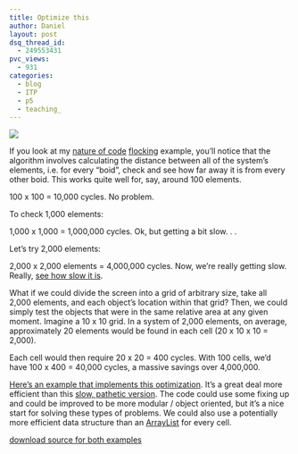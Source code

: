 ```yaml
---
title: Optimize this
author: Daniel
layout: post
dsq_thread_id:
  - 249553431
pvc_views:
  - 931
categories:
  - blog
  - ITP
  - p5
  - teaching_
---
```

<p><img src = "http://www.shiffman.net/p5/intersection/intersection.jpg"/ class="right"/></p>
<p>If you look at my <a href="http://www.shiffman.net/teaching/the-nature-of-code/">nature of code</a> <a href="http://www.shiffman.net/teaching/the-nature-of-code/steering/">flocking</a> example, you&#8217;ll notice that the algorithm involves calculating the distance between all of the system&#8217;s elements, i.e. for every &#8220;boid&#8221;, check and see how far away it is from every other boid.  This works quite well for, say, around 100 elements.</p>
<p>100 x 100 = 10,000 cycles.  No problem.</p>
<p>To check 1,000 elements:</p>
<p>1,000 x 1,000 = 1,000,000 cycles.  Ok, but getting a bit slow. . .</p>
<p>Let&#8217;s try 2,000 elements:</p>
<p>2,000 x 2,000 elements = 4,000,000 cycles.  Now, we&#8217;re really getting slow.  Really, <a href="http://www.shiffman.net/p5/intersection/slow">see how slow it is</a>.</p>
<p>What if we could divide the screen into a grid of arbitrary size, take all 2,000 elements, and each object&#8217;s location within that grid?  Then, we could simply test the objects that were in the same relative area at any given moment.  Imagine a 10 x 10 grid.   In a system of 2,000 elements, on average, approximately 20 elements would be found in each cell (20 x 10 x 10 = 2,000).</p>
<p>Each cell would then require 20 x 20 = 400 cycles.  With 100 cells, we&#8217;d have 100 x 400 = 40,000 cycles, a massive savings over 4,000,000.  </p>
<p><a href="http://www.shiffman.net/p5/intersection/fast">Here&#8217;s an example that implements this optimization</a>.  It&#8217;s a great deal more efficient than this <a href="http://www.shiffman.net/p5/intersection/slow">slow, pathetic version</a>.  The code could use some fixing up and could be improved to be more modular / object oriented, but it&#8217;s a nice start for solving these types of problems.  We could also use a potentially more efficient data structure than an <a href="http://java.sun.com/j2se/1.3/docs/api/java/util/ArrayList.html">ArrayList</a> for every cell.</p>
<p><a href="http://www.shiffman.net/p5/intersection/intersection.zip">download source for both examples</a></p>
